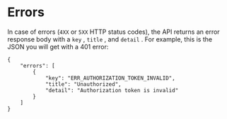 # Errors

In case of errors (`4XX` or `5XX` HTTP status codes), the API returns an error response body with a `key` , `title` , and `detail` .
For example, this is the JSON you will get with a 401 error:

```
{
    "errors": [
        {
            "key": "ERR_AUTHORIZATION_TOKEN_INVALID",
            "title": "Unauthorized",
            "detail": "Authorization token is invalid"
        }
    ]
}
```
